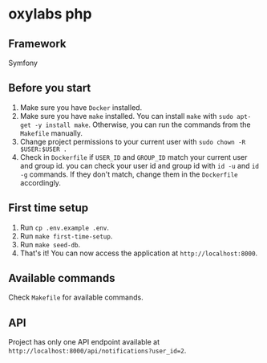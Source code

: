 # oxylabs php

## Framework
Symfony

## Before you start
1. Make sure you have `Docker` installed.
2. Make sure you have `make` installed. 
You can install `make` with `sudo apt-get -y install make`.
Otherwise, you can run the commands from the `Makefile` manually.
3. Change project permissions to your current user with `sudo chown -R $USER:$USER .`
4. Check in `Dockerfile` if `USER_ID` and `GROUP_ID` match your current user and group id.
you can check your user id and group id with `id -u` and `id -g` commands.
If they don't match, change them in the `Dockerfile` accordingly.


## First time setup
1. Run `cp .env.example .env`.
2. Run `make first-time-setup`.
3. Run `make seed-db`.
4. That's it! You can now access the application at `http://localhost:8000`.

## Available commands
Check `Makefile` for available commands.

## API
Project has only one API endpoint available at `http://localhost:8000/api/notifications?user_id=2`.
